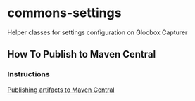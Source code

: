 # commons-settings
Helper classes for settings configuration on Gloobox Capturer

## How To Publish to Maven Central

### Instructions
[Publishing artifacts to Maven Central](http://gk-atlassian:8090/display/DEV/Publishing+artifacts+to+Maven+Central)
